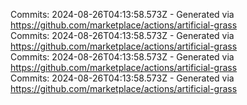 Commits: 2024-08-26T04:13:58.573Z - Generated via https://github.com/marketplace/actions/artificial-grass
<br>
Commits: 2024-08-26T04:13:58.573Z - Generated via https://github.com/marketplace/actions/artificial-grass
<br>
Commits: 2024-08-26T04:13:58.573Z - Generated via https://github.com/marketplace/actions/artificial-grass
<br>
Commits: 2024-08-26T04:13:58.573Z - Generated via https://github.com/marketplace/actions/artificial-grass
<br>
